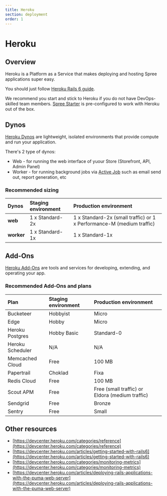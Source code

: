 ```yaml
---
title: Heroku
section: deployment
order: 1
---
```


# Heroku

## Overview

Heroku is a Platform as a Service that makes deploying and hosting Spree applications super easy.

You should just follow [Heroku Rails 6 guide](https://devcenter.heroku.com/articles/getting-started-with-rails6).

We recommend you start and stick to Heroku if you do not have DevOps-skilled team members. [Spree Starter](https://github.com/spree/spree_starter) is pre-configured to work with Heroku out of the box.

## Dynos

[Heroku Dynos](https://www.heroku.com/dynos) are lightweight, isolated environments that provide compute and run your application.

There's 2 type of dynos:

* Web - for running the web interface of yuour Store \(Storefront, API, Admin Panel\)
* Worker - for running background jobs via [Active Job](https://guides.rubyonrails.org/active_job_basics.html) such as email send out, report generation, etc

### Recommended sizing

| Dynos | Staging environment | Production environment |
| :--- | :--- | :--- |
| **web** | 1 x Standard-2x | 1 x Standard-2x \(small traffic\) or 1 x Performance-M \(medium traffic\) |
| **worker** | 1 x Standard-1x | 1 x Standard-1x |

## Add-Ons

[Heroku Add-Ons](https://elements.heroku.com/addons) are tools and services for developing, extending, and operating your app.

### Recommended Add-Ons and plans

| Plan | Staging environment | Production environment |
| :--- | :--- | :--- |
| Bucketeer | Hobbyist | Micro |
| Edge | Hobby | Micro |
| Heroku Postgres | Hobby Basic | Standard-0 |
| Heroku Scheduler | N/A | N/A |
| Memcached Cloud | Free | 100 MB |
| Papertrail | Choklad | Fixa |
| Redis Cloud | Free | 100 MB |
| Scout APM | Free | Free \(small traffic\) or Eldora \(medium traffic\) |
| Sendgrid | Free | Bronze |
| Sentry | Free | Small |

## Other resources

* [https://devcenter.heroku.com/categories/reference](https://devcenter.heroku.com/categories/reference)
* [https://devcenter.heroku.com/articles/getting-started-with-rails6](https://devcenter.heroku.com/articles/getting-started-with-rails6)
* [https://devcenter.heroku.com/categories/monitoring-metrics](https://devcenter.heroku.com/categories/monitoring-metrics)
* [https://devcenter.heroku.com/articles/deploying-rails-applications-with-the-puma-web-server](https://devcenter.heroku.com/articles/deploying-rails-applications-with-the-puma-web-server)

